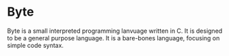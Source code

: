 # Byte

Byte is a small interpreted programming lanvuage written in C. It is designed to be a general purpose language. It is a bare-bones language, focusing on simple code syntax.